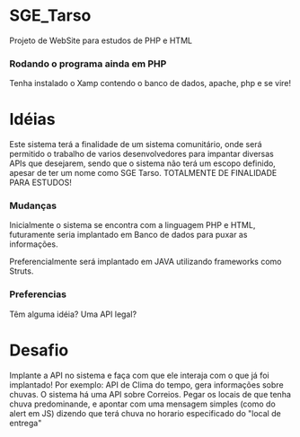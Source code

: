 # SGE_Tarso
Projeto de WebSite para estudos de PHP e HTML

### Rodando o programa ainda em PHP
Tenha instalado o Xamp contendo o banco de dados, apache, php e se vire!

# Idéias
Este sistema terá a finalidade de um sistema comunitário, onde será permitido o trabalho de varios desenvolvedores para impantar diversas APIs que desejarem, sendo que o sistema não terá um escopo definido, apesar de ter um nome como SGE Tarso. TOTALMENTE DE FINALIDADE PARA ESTUDOS!

### Mudanças
Inicialmente o sistema se encontra com a linguagem PHP e HTML, futuramente seria implantado em Banco de dados para puxar as informações.

Preferencialmente será implantado em JAVA utilizando frameworks como Struts.

### Preferencias
Têm alguma idéia? Uma API legal? 

# Desafio
Implante a API no sistema e faça com que ele interaja com o que já foi implantado!
Por exemplo: API de Clima do tempo, gera informações sobre chuvas. O sistema há uma API sobre Correios. Pegar os locais de que tenha chuva predominande, e apontar com uma mensagem simples (como do alert em JS) dizendo que terá chuva no horario especificado do "local de entrega"
